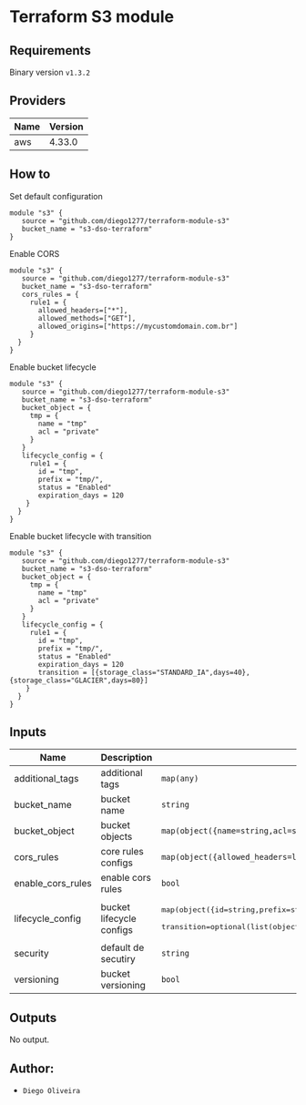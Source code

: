 # Terraform S3 module

## Requirements
Binary version ```v1.3.2```

## Providers

| Name | Version |
|------|---------|
| aws | 4.33.0 |


## How to
Set default configuration
```
module "s3" {
   source = "github.com/diego1277/terraform-module-s3"
   bucket_name = "s3-dso-terraform"
}
```
Enable CORS
```
module "s3" {
   source = "github.com/diego1277/terraform-module-s3"
   bucket_name = "s3-dso-terraform"
   cors_rules = {
     rule1 = {
       allowed_headers=["*"],
       allowed_methods=["GET"],
       allowed_origins=["https://mycustomdomain.com.br"]
     }
  }
}
```
Enable bucket lifecycle
```
module "s3" {
   source = "github.com/diego1277/terraform-module-s3"
   bucket_name = "s3-dso-terraform"
   bucket_object = {
     tmp = {
       name = "tmp"
       acl = "private"
     }
   }
   lifecycle_config = {
     rule1 = {
       id = "tmp",
       prefix = "tmp/",
       status = "Enabled"
       expiration_days = 120
    }
  }
}
```
Enable bucket lifecycle with transition
```
module "s3" {
   source = "github.com/diego1277/terraform-module-s3"
   bucket_name = "s3-dso-terraform"
   bucket_object = {
     tmp = {
       name = "tmp"
       acl = "private"
     }
   }
   lifecycle_config = {
     rule1 = {
       id = "tmp",
       prefix = "tmp/",
       status = "Enabled"
       expiration_days = 120
       transition = [{storage_class="STANDARD_IA",days=40},{storage_class="GLACIER",days=80}]
    }
  }
}
```
## Inputs

| Name | Description | Type | Default | Required |
|------|-------------|------|---------|:--------:|
| additional\_tags | additional tags | `map(any)` | `{}` | no |
| bucket\_name | bucket name | `string` | n/a | yes |
| bucket\_object | bucket objects | `map(object({name=string,acl=string}))` | `{}` | no |
| cors\_rules | core rules configs | `map(object({allowed_headers=list(string),allowed_methods=list(string),allowed_origins=list(string)}))` | `{}` | no |
| enable\_cors\_rules | enable cors rules | `bool` | `false` | no |
| lifecycle\_config | bucket lifecycle configs | <pre>map(object({id=string,prefix=string,status=string,expiration_days=optional(number,90)<br>                     transition=optional(list(object({days=number,storage_class=string})),[])}))</pre> | `{}` | no |
| security | default de secutiry | `string` | `"private"` | no |
| versioning | bucket versioning | `bool` | `false` | no |

## Outputs

No output.
## Author:
- `Diego Oliveira`
